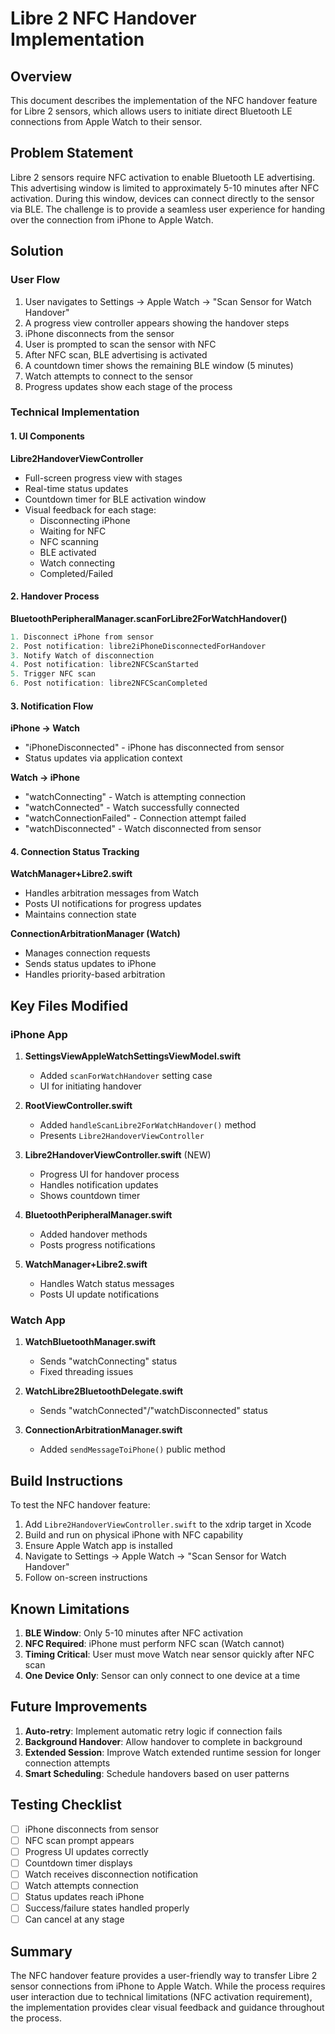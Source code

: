 # Libre 2 NFC Handover Implementation

## Overview

This document describes the implementation of the NFC handover feature for Libre 2 sensors, which allows users to initiate direct Bluetooth LE connections from Apple Watch to their sensor.

## Problem Statement

Libre 2 sensors require NFC activation to enable Bluetooth LE advertising. This advertising window is limited to approximately 5-10 minutes after NFC activation. During this window, devices can connect directly to the sensor via BLE. The challenge is to provide a seamless user experience for handing over the connection from iPhone to Apple Watch.

## Solution

### User Flow

1. User navigates to Settings → Apple Watch → "Scan Sensor for Watch Handover"
2. A progress view controller appears showing the handover steps
3. iPhone disconnects from the sensor
4. User is prompted to scan the sensor with NFC
5. After NFC scan, BLE advertising is activated
6. A countdown timer shows the remaining BLE window (5 minutes)
7. Watch attempts to connect to the sensor
8. Progress updates show each stage of the process

### Technical Implementation

#### 1. UI Components

**Libre2HandoverViewController**
- Full-screen progress view with stages
- Real-time status updates
- Countdown timer for BLE activation window
- Visual feedback for each stage:
  - Disconnecting iPhone
  - Waiting for NFC
  - NFC scanning
  - BLE activated
  - Watch connecting
  - Completed/Failed

#### 2. Handover Process

**BluetoothPeripheralManager.scanForLibre2ForWatchHandover()**
```swift
1. Disconnect iPhone from sensor
2. Post notification: libre2iPhoneDisconnectedForHandover
3. Notify Watch of disconnection
4. Post notification: libre2NFCScanStarted
5. Trigger NFC scan
6. Post notification: libre2NFCScanCompleted
```

#### 3. Notification Flow

**iPhone → Watch**
- "iPhoneDisconnected" - iPhone has disconnected from sensor
- Status updates via application context

**Watch → iPhone**
- "watchConnecting" - Watch is attempting connection
- "watchConnected" - Watch successfully connected
- "watchConnectionFailed" - Connection attempt failed
- "watchDisconnected" - Watch disconnected from sensor

#### 4. Connection Status Tracking

**WatchManager+Libre2.swift**
- Handles arbitration messages from Watch
- Posts UI notifications for progress updates
- Maintains connection state

**ConnectionArbitrationManager (Watch)**
- Manages connection requests
- Sends status updates to iPhone
- Handles priority-based arbitration

## Key Files Modified

### iPhone App

1. **SettingsViewAppleWatchSettingsViewModel.swift**
   - Added `scanForWatchHandover` setting case
   - UI for initiating handover

2. **RootViewController.swift**
   - Added `handleScanLibre2ForWatchHandover()` method
   - Presents `Libre2HandoverViewController`

3. **Libre2HandoverViewController.swift** (NEW)
   - Progress UI for handover process
   - Handles notification updates
   - Shows countdown timer

4. **BluetoothPeripheralManager.swift**
   - Added handover methods
   - Posts progress notifications

5. **WatchManager+Libre2.swift**
   - Handles Watch status messages
   - Posts UI update notifications

### Watch App

1. **WatchBluetoothManager.swift**
   - Sends "watchConnecting" status
   - Fixed threading issues

2. **WatchLibre2BluetoothDelegate.swift**
   - Sends "watchConnected"/"watchDisconnected" status

3. **ConnectionArbitrationManager.swift**
   - Added `sendMessageToiPhone()` public method

## Build Instructions

To test the NFC handover feature:

1. Add `Libre2HandoverViewController.swift` to the xdrip target in Xcode
2. Build and run on physical iPhone with NFC capability
3. Ensure Apple Watch app is installed
4. Navigate to Settings → Apple Watch → "Scan Sensor for Watch Handover"
5. Follow on-screen instructions

## Known Limitations

1. **BLE Window**: Only 5-10 minutes after NFC activation
2. **NFC Required**: iPhone must perform NFC scan (Watch cannot)
3. **Timing Critical**: User must move Watch near sensor quickly after NFC scan
4. **One Device Only**: Sensor can only connect to one device at a time

## Future Improvements

1. **Auto-retry**: Implement automatic retry logic if connection fails
2. **Background Handover**: Allow handover to complete in background
3. **Extended Session**: Improve Watch extended runtime session for longer connection attempts
4. **Smart Scheduling**: Schedule handovers based on user patterns

## Testing Checklist

- [ ] iPhone disconnects from sensor
- [ ] NFC scan prompt appears
- [ ] Progress UI updates correctly
- [ ] Countdown timer displays
- [ ] Watch receives disconnection notification
- [ ] Watch attempts connection
- [ ] Status updates reach iPhone
- [ ] Success/failure states handled properly
- [ ] Can cancel at any stage

## Summary

The NFC handover feature provides a user-friendly way to transfer Libre 2 sensor connections from iPhone to Apple Watch. While the process requires user interaction due to technical limitations (NFC activation requirement), the implementation provides clear visual feedback and guidance throughout the process.